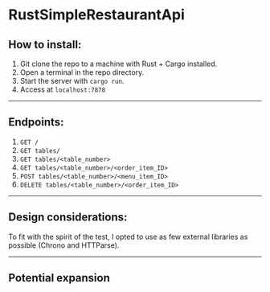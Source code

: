 # RustSimpleRestaurantApi

## How to install:

1. Git clone the repo to a machine with Rust + Cargo installed.
2. Open a terminal in the repo directory.
3. Start the server with `cargo run`.
4. Access at `localhost:7878`

---

## Endpoints:

1. `GET /`
2. `GET tables/`
3. `GET tables/<table_number>`
4. `GET tables/<table_number>/<order_item_ID>`
5. `POST tables/<table_number>/<menu_item_ID>`
6. `DELETE tables/<table_number>/<order_item_ID>`

---

## Design considerations:

To fit with the spirit of the test, I opted to use as few external libraries as possible (Chrono and HTTParse).

---

## Potential expansion

